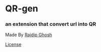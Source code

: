 # QR-gen
### an extension that convert url into QR  
Made By [Rajdip Ghosh](https://github.com/rajdipg000)

[License](LICENSE)
